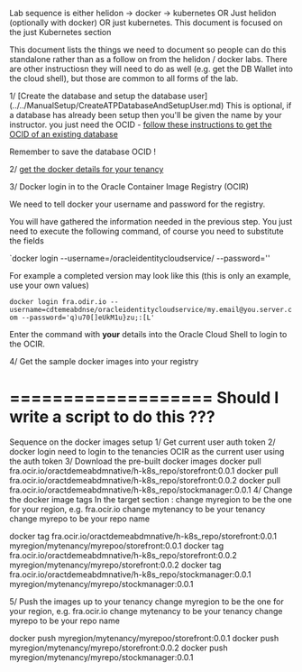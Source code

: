 Lab sequence is either helidon -> docker -> kubernetes OR Just helidon (optionally with docker) OR just kubernetes. This document is focused on the just Kubernetes section


This document lists the things we need to document so people can do this standalone rather than as a follow on from the helidon / docker labs. There are other instructiosn they will need to do as well (e.g. get the DB Wallet into the cloud shell), but those are common to all forms of the lab.



1/ [Create the database and setup the database user] (../../ManualSetup/CreateATPDatabaseAndSetupUser.md)
This is optional, if a database has already been setup then you'll be given the name by your instructor. you just need the OCID - [follow these instructions to get the OCID of an existing database](../../ManualSetup/GetTheATPDatabaseDetailsForYourTenancy.md)

Remember to save the database OCID !

2/ [get the docker details for your tenancy](../../ManualSetup/GetDockerDetailsForYourTenancy.md)

3/ Docker login in to the Oracle Container Image Registry (OCIR)

We need to tell docker your username and password for the registry. 

You will have gathered the information needed in the previous step. You just need to execute the following command, of course you need to substitute the fields

`docker login <registry> --username=<tenancy name>/oracleidentitycloudservice/<user name> --password='<auth token>'

For example a completed version may look like this (this is only an example, use your own values)

`docker login fra.odir.io --username=cdtemeabdnse/oracleidentitycloudservice/my.email@you.server.com --password='q)u70[]eUkM1u}zu;:[L'`

Enter the command with **your** details into the Oracle Cloud Shell to login to the OCIR.

4/ Get the sample docker images into your registry


===================
Should I write a script to do this ???
===================

Sequence on the docker images setup
1/ Get current user auth token
2/ docker login 
need to login to the tenancies OCIR as the current user using the auth token
3/ Download the pre-built docker images
docker pull fra.ocir.io/oractdemeabdmnative/h-k8s_repo/storefront:0.0.1
docker pull fra.ocir.io/oractdemeabdmnative/h-k8s_repo/storefront:0.0.2
docker pull fra.ocir.io/oractdemeabdmnative/h-k8s_repo/stockmanager:0.0.1
4/ Change the docker image tags
In the target section :
  change myregion  to be the one for your region, e.g. fra.ocir.io
  change mytenancy to be your tenancy
  change myrepo to be your repo name
  
docker tag fra.ocir.io/oractdemeabdmnative/h-k8s_repo/storefront:0.0.1 myregion/mytenancy/myrepoo/storefront:0.0.1
docker tag fra.ocir.io/oractdemeabdmnative/h-k8s_repo/storefront:0.0.2 myregion/mytenancy/myrepo/storefront:0.0.2
docker tag fra.ocir.io/oractdemeabdmnative/h-k8s_repo/stockmanager:0.0.1 myregion/mytenancy/myrepo/stockmanager:0.0.1

5/ Push the images up to your tenancy
  change myregion  to be the one for your region, e.g. fra.ocir.io
  change mytenancy to be your tenancy
  change myrepo to be your repo name

docker push myregion/mytenancy/myrepoo/storefront:0.0.1
docker push myregion/mytenancy/myrepo/storefront:0.0.2
docker push myregion/mytenancy/myrepo/stockmanager:0.0.1
  
  
